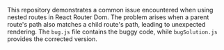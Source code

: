 This repository demonstrates a common issue encountered when using nested routes in React Router Dom. The problem arises when a parent route's path also matches a child route's path, leading to unexpected rendering. The `bug.js` file contains the buggy code, while `bugSolution.js` provides the corrected version.